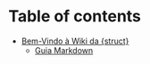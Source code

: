 # Table of contents

* [Bem-Vindo à Wiki da {struct}](README.md)
  * [Guia Markdown](guia-markdown.md)

